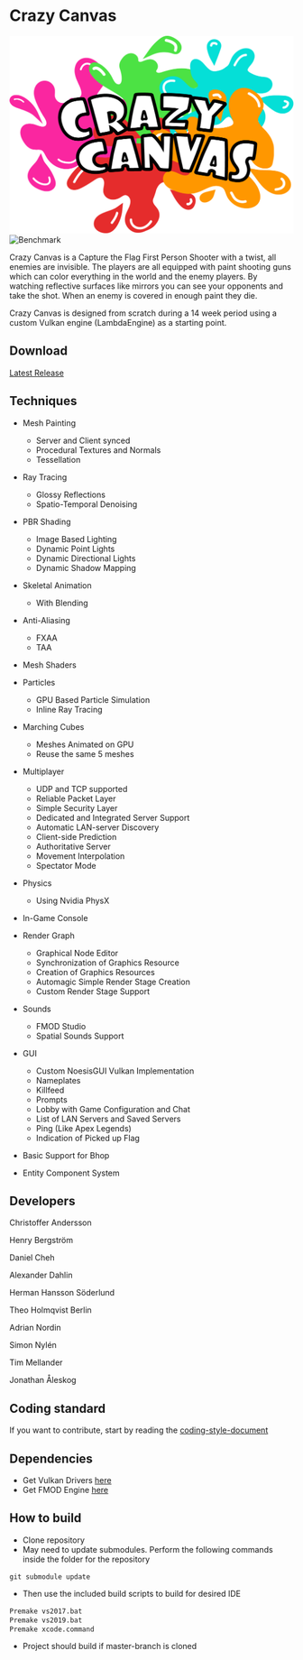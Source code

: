 # Crazy Canvas
![Logo](/Assets/NoesisGUI/Textures/logo.png)
![Benchmark](https://github.com/IbexOmega/CrazyCanvas/workflows/Benchmark/badge.svg?branch=master)

Crazy Canvas is a Capture the Flag First Person Shooter with a twist, all enemies are invisible. The players are all equipped with paint shooting guns which can color everything in the world and the enemy players. By watching reflective surfaces like mirrors you can see your opponents and take the shot. When an enemy is covered in enough paint they die.

Crazy Canvas is designed from scratch during a 14 week period using a custom Vulkan engine (LambdaEngine) as a starting point.

## Download
[Latest Release](https://github.com/IbexOmega/CrazyCanvas/releases)

## Techniques
  - Mesh Painting
    - Server and Client synced
    - Procedural Textures and Normals
    - Tessellation
  
  - Ray Tracing
    - Glossy Reflections
    - Spatio-Temporal Denoising
  
  - PBR Shading
    - Image Based Lighting
    - Dynamic Point Lights
    - Dynamic Directional Lights
    - Dynamic Shadow Mapping
  
  - Skeletal Animation
    - With Blending
    
  - Anti-Aliasing
    - FXAA
    - TAA
    
  - Mesh Shaders
  
  - Particles
    - GPU Based Particle Simulation
    - Inline Ray Tracing
    
  - Marching Cubes
    - Meshes Animated on GPU
    - Reuse the same 5 meshes
    
  - Multiplayer
    - UDP and TCP supported
    - Reliable Packet Layer
    - Simple Security Layer
    - Dedicated and Integrated Server Support
    - Automatic LAN-server Discovery
    - Client-side Prediction
    - Authoritative Server
    - Movement Interpolation
    - Spectator Mode
    
  - Physics
    - Using Nvidia PhysX
    
  - In-Game Console
  
  - Render Graph
    - Graphical Node Editor
    - Synchronization of Graphics Resource
    - Creation of Graphics Resources
    - Automagic Simple Render Stage Creation
    - Custom Render Stage Support
    
  - Sounds
    - FMOD Studio
    - Spatial Sounds Support
    
  - GUI
    - Custom NoesisGUI Vulkan Implementation
    - Nameplates
    - Killfeed
    - Prompts
    - Lobby with Game Configuration and Chat
    - List of LAN Servers and Saved Servers
    - Ping (Like Apex Legends)
    - Indication of Picked up Flag
    
  - Basic Support for Bhop
  
  - Entity Component System
  
## Developers
Christoffer Andersson

Henry Bergström

Daniel Cheh

Alexander Dahlin

Herman Hansson Söderlund

Theo Holmqvist Berlin

Adrian Nordin

Simon Nylén

Tim Mellander

Jonathan Åleskog

## Coding standard
If you want to contribute, start by reading the [coding-style-document](CodeStandard.MD)

## Dependencies
* Get Vulkan Drivers [here](https://developer.nvidia.com/vulkan-driver)
* Get FMOD Engine [here](https://fmod.com/download)

## How to build

* Clone repository
* May need to update submodules. Perform the following commands inside the folder for the repository
```
git submodule update
```
* Then use the included build scripts to build for desired IDE
```
Premake vs2017.bat
Premake vs2019.bat
Premake xcode.command
```
* Project should build if master-branch is cloned
